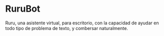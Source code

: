 # RuruBot
Ruru, una asistente virtual, para escritorio, con la capacidad de ayudar en todo tipo de problema de texto, y combersar naturalmente.
